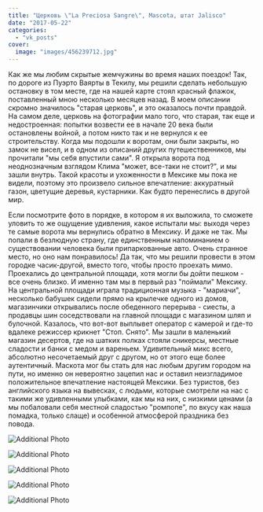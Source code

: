 ```yaml
---
title: "Церковь \"La Preciosa Sangre\", Mascota, штат Jalisco"
date: "2017-05-22"
categories: 
  - "vk_posts"
cover:
  image: "images/456239712.jpg"
---
```


Как же мы любим скрытые жемчужины во время наших поездок! Так, по дороге из Пуэрто Ваярты в Текилу, мы решили сделать небольшую остановку в том месте, где на нашей карте стоял красный флажок, поставленный мною несколько месяцев назад. В моем описании скромно значилось "старая церковь", и это оказалось почти правдой. На самом деле, церковь на фотографии мало того, что старая, так еще и недостроенная: попытки возвести ее в начале 20 века были остановлены войной, а потом никто так и не вернулся к ее строительству. Когда мы подошли к воротам, они были закрыты, но замок не висел, и в одном из описаний других путешественников, мы прочитали "мы себя впустили сами". Я открыла ворота под неоднозначным взглядом Клима "может, все-таки не стоит?", и мы зашли внутрь. Такой красоты и ухоженности в Мексике мы пока не видели, поэтому это произвело сильное впечатление: аккуратный газон, цветущие деревья, кустарники. Как будто перенеслись в другой мир.

<!--more-->

Если посмотрите фото в порядке, в котором я их выложила, то сможете уловить то же ощущение удивления, какое испытали мы: выходя через те самые ворота мы вернулись обратно в Мексику. И даже не так. Мы попали в безлюдную страну, где единственным напоминанием о существовании человека были припаркованные авто. Очень странное место, но оно нам понравилось! Да так, что мы решили провести в этом городке часик-другой, вместо того, чтобы просто проехать мимо. Проехались до центральной площади, хотя могли бы дойти пешком - все очень близко. И именно там мы в первый раз "поймали" Мексику. На центральной площади играла традиционная музыка - "мариачи", несколько бабушек сидели прямо на крылечке одного из домов, магазинчики открывались после обеденного перерыва - сиесты, а продавцы шин соседствовали на главной площади с магазином шляп и булочной. Казалось, что вот-вот выплывет оператор с камерой и где-то вдалеке режиссер крикнет "Стоп. Снято". Мы зашли в маленький магазин десертов, где на шатких полках стояли сникерсы, местные сладости и банки с медом и вареньем. Удивительный микс всего, абсолютно несочетаемый друг с другом, но от этого еще более аутентичный. Маскота мог бы стать для нас любым другим городом на пути, но именно он невероятно зацепил нас и оставил неизгладимое положительное впечатление настоящей Мексики. Без туристов, без английского языка на вывесках, с людьми, которые смотрели на нас с такими же удивленными улыбками, как мы на них, с низкими ценами (а мы побаловали себя местной сладостью "ромпопе", по вкусу как наша помадка, только слаще) и особенной атмосферой праздника без повода.

![Additional Photo](https://vodpop.ru/wp-content/uploads/2023/07/456239713.jpg)

![Additional Photo](https://vodpop.ru/wp-content/uploads/2023/07/456239714.jpg)

![Additional Photo](https://vodpop.ru/wp-content/uploads/2023/07/456239715.jpg)

![Additional Photo](https://vodpop.ru/wp-content/uploads/2023/07/456239716.jpg)

![Additional Photo](https://vodpop.ru/wp-content/uploads/2023/07/456239717.jpg)
